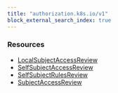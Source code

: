 ```yaml
---
title: "authorization.k8s.io/v1"
block_external_search_index: true
---
```


<!-- WARNING: this file was generated by Pulumi Docs Generator. -->
<!-- Do not edit by hand unless you're certain you know what you are doing! -->

<h3>Resources</h3>
<ul class="api">
    <li><a href="localsubjectaccessreview"><span class="symbol resource"></span>LocalSubjectAccessReview</a></li>
    <li><a href="selfsubjectaccessreview"><span class="symbol resource"></span>SelfSubjectAccessReview</a></li>
    <li><a href="selfsubjectrulesreview"><span class="symbol resource"></span>SelfSubjectRulesReview</a></li>
    <li><a href="subjectaccessreview"><span class="symbol resource"></span>SubjectAccessReview</a></li>
</ul>

